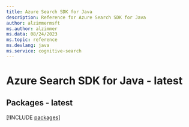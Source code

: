```yaml
---
title: Azure Search SDK for Java
description: Reference for Azure Search SDK for Java
author: alzimmermsft
ms.author: alzimmer
ms.data: 08/24/2023
ms.topic: reference
ms.devlang: java
ms.service: cognitive-search
---
```

# Azure Search SDK for Java - latest
## Packages - latest
[!INCLUDE [packages](search-index.md)]